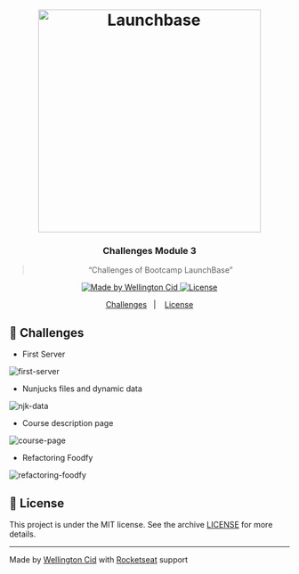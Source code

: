 <h1 align="center">
    <img alt="Launchbase" src="https://storage.googleapis.com/golden-wind/bootcamp-launchbase/logo.png" width="400px" />
</h1>

<h3 align="center">
  Challenges Module 3
</h3>

<blockquote align="center">“Challenges of Bootcamp LaunchBase”</blockquote>

<p align="center">

  <a href="https://linkedin.com/in/wellingtoncid">
    <img alt="Made by Wellington Cid" src="https://img.shields.io/badge/made%20by-Wellington%20Cid-%23F8952D">
  </a>

  <a href="LICENSE" >
    <img alt="License" src="https://img.shields.io/badge/license-MIT-%23F8952D">
  </a>

</p>

<p align="center">
  <a href="#rocket-challenges">Challenges</a>&nbsp;&nbsp;&nbsp;|&nbsp;&nbsp;&nbsp;
  <a href="#memo-license">License</a>
</p>

## :rocket: Challenges

- First Server

<!-- ADJUSTMENT -->
  
<p>
  <img alt="first-server" src=""></img>
</p>

- Nunjucks files and dynamic data

<p>
  <img alt="njk-data" src=""></img>
</p>

- Course description page

<p>
  <img alt="course-page" src=""></img>
</p>

- Refactoring Foodfy

<p>
  <img alt="refactoring-foodfy" src=""></img>
</p>


## :memo: License

This project is under the MIT license. See the archive [LICENSE](/LICENSE) for more details.

---

Made by [Wellington Cid](https://linkedin.com/in/wellingtoncid) with [Rocketseat](https://rocketseat.com.br) support
